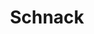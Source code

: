 ---
title: "Schnack"
website: "https://schnack.cool/"
description: "Schnack is a simple Disqus-like drop-in commenting system written in JavaScript."
tool: ["Feedback"]
---